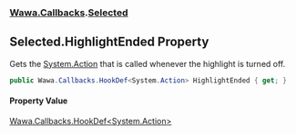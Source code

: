 ### [Wawa.Callbacks](Wawa.Callbacks.md 'Wawa.Callbacks').[Selected](Selected.md 'Wawa.Callbacks.Selected')

## Selected.HighlightEnded Property

Gets the [System.Action](https://docs.microsoft.com/en-us/dotnet/api/System.Action 'System.Action') that is called whenever the highlight is turned off.

```csharp
public Wawa.Callbacks.HookDef<System.Action> HighlightEnded { get; }
```

#### Property Value
[Wawa.Callbacks.HookDef&lt;](HookDef{T}.md 'Wawa.Callbacks.HookDef<T>')[System.Action](https://docs.microsoft.com/en-us/dotnet/api/System.Action 'System.Action')[&gt;](HookDef{T}.md 'Wawa.Callbacks.HookDef<T>')